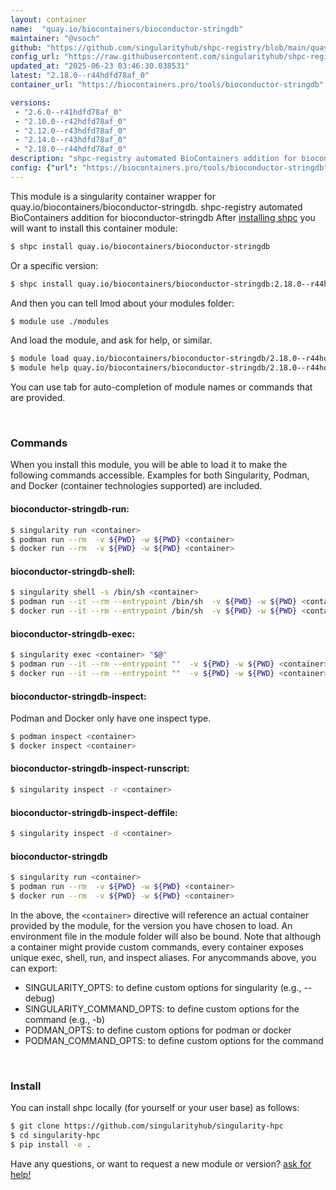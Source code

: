 ```yaml
---
layout: container
name:  "quay.io/biocontainers/bioconductor-stringdb"
maintainer: "@vsoch"
github: "https://github.com/singularityhub/shpc-registry/blob/main/quay.io/biocontainers/bioconductor-stringdb/container.yaml"
config_url: "https://raw.githubusercontent.com/singularityhub/shpc-registry/main/quay.io/biocontainers/bioconductor-stringdb/container.yaml"
updated_at: "2025-06-23 03:46:30.038531"
latest: "2.18.0--r44hdfd78af_0"
container_url: "https://biocontainers.pro/tools/bioconductor-stringdb"

versions:
 - "2.6.0--r41hdfd78af_0"
 - "2.10.0--r42hdfd78af_0"
 - "2.12.0--r43hdfd78af_0"
 - "2.14.0--r43hdfd78af_0"
 - "2.18.0--r44hdfd78af_0"
description: "shpc-registry automated BioContainers addition for bioconductor-stringdb"
config: {"url": "https://biocontainers.pro/tools/bioconductor-stringdb", "maintainer": "@vsoch", "description": "shpc-registry automated BioContainers addition for bioconductor-stringdb", "latest": {"2.18.0--r44hdfd78af_0": "sha256:8a14a0a3a44b4190b98e9cbdb1155ff39cba9a74912dff359b8155b9a569d30f"}, "tags": {"2.6.0--r41hdfd78af_0": "sha256:a76f257aa8c88cb54a57f72062f812a3fd0d5ad1bd3c727c3650e4b9a85f0cc5", "2.10.0--r42hdfd78af_0": "sha256:aff2254bc480fa947e6499a64fb8e5fc9281b643ca799da33773cf6c2db71c9c", "2.12.0--r43hdfd78af_0": "sha256:f45eaa471ace229b110168d780b0af0da2065b8bef8162b9bee44ba96f1d4641", "2.14.0--r43hdfd78af_0": "sha256:e25854fdfffe95a186abcb44e6ed40f2fe15118bb4b97cd5d07ea97db36e2867", "2.18.0--r44hdfd78af_0": "sha256:8a14a0a3a44b4190b98e9cbdb1155ff39cba9a74912dff359b8155b9a569d30f"}, "docker": "quay.io/biocontainers/bioconductor-stringdb"}
---
```


This module is a singularity container wrapper for quay.io/biocontainers/bioconductor-stringdb.
shpc-registry automated BioContainers addition for bioconductor-stringdb
After [installing shpc](#install) you will want to install this container module:


```bash
$ shpc install quay.io/biocontainers/bioconductor-stringdb
```

Or a specific version:

```bash
$ shpc install quay.io/biocontainers/bioconductor-stringdb:2.18.0--r44hdfd78af_0
```

And then you can tell lmod about your modules folder:

```bash
$ module use ./modules
```

And load the module, and ask for help, or similar.

```bash
$ module load quay.io/biocontainers/bioconductor-stringdb/2.18.0--r44hdfd78af_0
$ module help quay.io/biocontainers/bioconductor-stringdb/2.18.0--r44hdfd78af_0
```

You can use tab for auto-completion of module names or commands that are provided.

<br>

### Commands

When you install this module, you will be able to load it to make the following commands accessible.
Examples for both Singularity, Podman, and Docker (container technologies supported) are included.

#### bioconductor-stringdb-run:

```bash
$ singularity run <container>
$ podman run --rm  -v ${PWD} -w ${PWD} <container>
$ docker run --rm  -v ${PWD} -w ${PWD} <container>
```

#### bioconductor-stringdb-shell:

```bash
$ singularity shell -s /bin/sh <container>
$ podman run --it --rm --entrypoint /bin/sh  -v ${PWD} -w ${PWD} <container>
$ docker run --it --rm --entrypoint /bin/sh  -v ${PWD} -w ${PWD} <container>
```

#### bioconductor-stringdb-exec:

```bash
$ singularity exec <container> "$@"
$ podman run --it --rm --entrypoint ""  -v ${PWD} -w ${PWD} <container> "$@"
$ docker run --it --rm --entrypoint ""  -v ${PWD} -w ${PWD} <container> "$@"
```

#### bioconductor-stringdb-inspect:

Podman and Docker only have one inspect type.

```bash
$ podman inspect <container>
$ docker inspect <container>
```

#### bioconductor-stringdb-inspect-runscript:

```bash
$ singularity inspect -r <container>
```

#### bioconductor-stringdb-inspect-deffile:

```bash
$ singularity inspect -d <container>
```



#### bioconductor-stringdb

```bash
$ singularity run <container>
$ podman run --rm  -v ${PWD} -w ${PWD} <container>
$ docker run --rm  -v ${PWD} -w ${PWD} <container>
```


In the above, the `<container>` directive will reference an actual container provided
by the module, for the version you have chosen to load. An environment file in the
module folder will also be bound. Note that although a container
might provide custom commands, every container exposes unique exec, shell, run, and
inspect aliases. For anycommands above, you can export:

 - SINGULARITY_OPTS: to define custom options for singularity (e.g., --debug)
 - SINGULARITY_COMMAND_OPTS: to define custom options for the command (e.g., -b)
 - PODMAN_OPTS: to define custom options for podman or docker
 - PODMAN_COMMAND_OPTS: to define custom options for the command

<br>

### Install

You can install shpc locally (for yourself or your user base) as follows:

```bash
$ git clone https://github.com/singularityhub/singularity-hpc
$ cd singularity-hpc
$ pip install -e .
```

Have any questions, or want to request a new module or version? [ask for help!](https://github.com/singularityhub/singularity-hpc/issues)